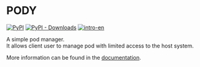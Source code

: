 # PODY
[![PyPI](https://img.shields.io/pypi/v/pody)](https://pypi.org/project/pody/)
[![PyPI - Downloads](https://img.shields.io/pypi/dm/pody)](https://pypi.org/project/pody/)
[![intro-en](https://img.shields.io/badge/Introduction-Click_to_view-8A2BE2?style=social)](https://menxli.github.io/pody)

A simple pod manager.   
It allows client user to manage pod with limited access to the host system.

More information can be found in the [documentation](https://menxli.github.io/pody/index.html).